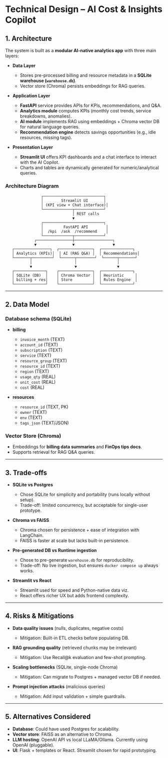 # Technical Design – AI Cost & Insights Copilot

## 1. Architecture

The system is built as a **modular AI-native analytics app** with three main layers:  

- **Data Layer**  
  - Stores pre-processed billing and resource metadata in a **SQLite warehouse (`warehouse.db`)**.  
  - Vector store (Chroma) persists embeddings for RAG queries.  

- **Application Layer**  
  - **FastAPI** service provides APIs for KPIs, recommendations, and Q&A.  
  - **Analytics module** computes KPIs (monthly cost trends, service breakdowns, anomalies).  
  - **AI module** implements RAG using embeddings + Chroma vector DB for natural language queries.  
  - **Recommendation engine** detects savings opportunities (e.g., idle resources, missing tags).  

- **Presentation Layer**  
  - **Streamlit UI** offers KPI dashboards and a chat interface to interact with the AI Copilot.  
  - Charts and tables are dynamically generated for numeric/analytical queries.  

### Architecture Diagram

```
                ┌───────────────────────────┐
                │        Streamlit UI       │
                │ (KPI view + Chat interface)│
                └─────────────┬─────────────┘
                              │ REST calls
                              ▼
                ┌───────────────────────────┐
                │         FastAPI API        │
                │  /kpi  /ask  /recommend    │
                └─────────────┬─────────────┘
             ┌────────────────┼─────────────────┐
             ▼                ▼                 ▼
   ┌────────────────┐  ┌───────────────┐  ┌──────────────┐
   │ Analytics (KPIs)│  │ AI (RAG Q&A) │  │ Recommendations│
   └───────┬─────────┘  └──────┬────────┘  └──────┬───────┘
           │                   │                  │
           ▼                   ▼                  ▼
   ┌──────────────┐    ┌───────────────┐  ┌──────────────┐
   │ SQLite (DB)  │    │ Chroma Vector │  │ Heuristic     │
   │ billing + res│    │ Store         │  │ Rules Engine  │
   └──────────────┘    └───────────────┘  └──────────────┘
```

---

## 2. Data Model

### Database schema (SQLite)

- **billing**  
  - `invoice_month` (TEXT)  
  - `account_id` (TEXT)  
  - `subscription` (TEXT)  
  - `service` (TEXT)  
  - `resource_group` (TEXT)  
  - `resource_id` (TEXT)  
  - `region` (TEXT)  
  - `usage_qty` (REAL)  
  - `unit_cost` (REAL)  
  - `cost` (REAL)  

- **resources**  
  - `resource_id` (TEXT, PK)  
  - `owner` (TEXT)  
  - `env` (TEXT)  
  - `tags_json` (TEXT/JSON)  

### Vector Store (Chroma)

- Embeddings for **billing data summaries** and **FinOps tips docs**.  
- Supports retrieval for RAG Q&A queries.  

---

## 3. Trade-offs

- **SQLite vs Postgres**  
  - Chose SQLite for simplicity and portability (runs locally without setup).  
  - Trade-off: limited concurrency, but acceptable for single-user prototype.  

- **Chroma vs FAISS**  
  - Chroma chosen for persistence + ease of integration with LangChain.  
  - FAISS is faster at scale but lacks built-in persistence.  

- **Pre-generated DB vs Runtime ingestion**  
  - Chose to pre-generate `warehouse.db` for reproducibility.  
  - Trade-off: No live ingestion, but ensures `docker compose up` always works.  

- **Streamlit vs React**  
  - Streamlit used for speed and Python-native data viz.  
  - React offers richer UX but adds frontend complexity.  

---

## 4. Risks & Mitigations

- **Data quality issues** (nulls, duplicates, negative costs)  
  - Mitigation: Built-in ETL checks before populating DB.  

- **RAG grounding quality** (retrieved chunks may be irrelevant)  
  - Mitigation: Use Recall@k evaluation and few-shot prompting.  

- **Scaling bottlenecks** (SQLite, single-node Chroma)  
  - Mitigation: Can migrate to Postgres + managed vector DB if needed.  

- **Prompt injection attacks** (malicious queries)  
  - Mitigation: Add input validation + simple guardrails.  

---

## 5. Alternatives Considered

- **Database**: Could have used Postgres for scalability.  
- **Vector store**: FAISS as an alternative to Chroma.  
- **LLM hosting**: OpenAI API vs local LLaMA/Ollama. Currently using OpenAI (pluggable).  
- **UI**: Flask + templates or React. Streamlit chosen for rapid prototyping.  
 
